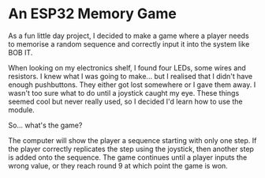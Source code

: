 # An ESP32 Memory Game
As a fun little day project, I decided to make a game where a player needs to memorise a random sequence and correctly input it into the system like BOB IT.

When looking on my electronics shelf, I found four LEDs, some wires and resistors. I knew what I was going to make... but I realised that I didn't have enough pushbuttons. They either got lost somewhere or I gave them away. I wasn't too sure what to do until a joystick caught my eye. These things seemed cool but never really used, so I decided I'd learn how to use the module.

So... what's the game?

The computer will show the player a sequence starting with only one step. If the player correctly replicates the step using the joystick, then another step is added onto the sequence. The game continues until a player inputs the wrong value, or they reach round 9 at which point the game is won.

